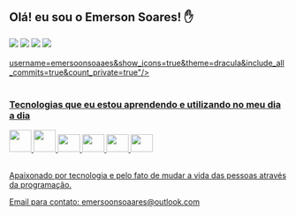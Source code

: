 
## Olá! eu sou o Emerson Soares! ✋
<div>
<a href="https://www.youtube.com/channel/UCBmHKeqz7y4Gw3cEy8JoGow" target="_blank"><img src="https://img.shields.io/badge/YouTube-FF0000?style=for-the-badge&logo=youtube&logoColor=white" target="_blank"></a>
<a href="https://instagram.com/emerson__soarees/" target="_blank"><img src="https://img.shields.io/badge/-Instagram-%23E4405F?style=for-the-badge&logo=instagram&logoColor=white" target="_blank"></a>
<a href="https://www.twitch.tv/emersoon2000" target="_blank"><img src="https://img.shields.io/badge/Twitch-9146FF?style=for-the-badge&logo=twitch&logoColor=white" target="_blank"></a>
<a href="https://www.linkedin.com/in/emerson-da-silva-01351b22b/" target="_blank"><img src="https://img.shields.io/badge/-LinkedIn-%230077B5?style=for-the-badge&logo=linkedin&logoColor=white" target="_blank"></a>   
</div>
<br>
<div>
<a href="https://github.com/emersoonsoaaes">
username=emersoonsoaaes&show_icons=true&theme=dracula&include_all_commits=true&count_private=true"/>
</div>
<br>


### Tecnologias que eu estou aprendendo e utilizando no meu dia a dia

<div style="diplay: inline_block">
<img src="https://cdn.jsdelivr.net/gh/devicons/devicon/icons/html5/html5-original-wordmark.svg" width="40" height="40"/>
<img src="https://cdn.jsdelivr.net/gh/devicons/devicon/icons/css3/css3-original-wordmark.svg" width="40" height="40"/>
<img src="https://cdn.jsdelivr.net/gh/devicons/devicon/icons/javascript/javascript-original.svg" width="40" height="32"/>
<img src="https://cdn.jsdelivr.net/gh/devicons/devicon/icons/react/react-original-wordmark.svg" width="40" height="32"/>
<img src="https://cdn.jsdelivr.net/gh/devicons/devicon/icons/nodejs/nodejs-original.svg" width="40" height="32"/>
<img src="https://cdn.jsdelivr.net/gh/devicons/devicon/icons/git/git-original.svg" width="40" height="32"/>        
</div><br>
  
Apaixonado por tecnologia e pelo fato de mudar a vida das pessoas através da programação.
<br>
  
Email para contato: emersoonsoaares@outlook.com
